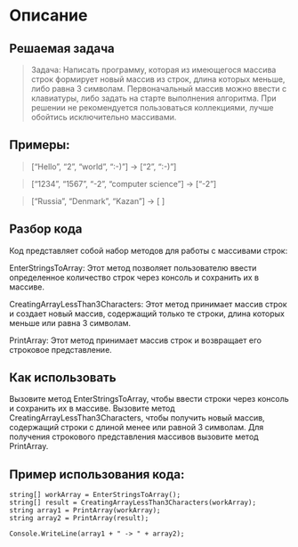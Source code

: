 # Описание

## Решаемая задача

> Задача: Написать программу, которая из имеющегося массива строк формирует новый массив из строк, длина которых меньше, либо равна 3 символам. Первоначальный массив можно ввести с клавиатуры, либо задать на старте выполнения алгоритма. При решении не рекомендуется пользоваться коллекциями, лучше обойтись исключительно массивами.

## Примеры:

> [“Hello”, “2”, “world”, “:-)”] → [“2”, “:-)”]

> [“1234”, “1567”, “-2”, “computer science”] → [“-2”]

> [“Russia”, “Denmark”, “Kazan”] → [ ]

## Разбор кода

Код представляет собой набор методов для работы с массивами строк:

EnterStringsToArray: Этот метод позволяет пользователю ввести определенное количество строк через консоль и сохранить их в массиве.

CreatingArrayLessThan3Characters: Этот метод принимает массив строк и создает новый массив, содержащий только те строки, длина которых меньше или равна 3 символам.

PrintArray: Этот метод принимает массив строк и возвращает его строковое представление.

## Как использовать

Вызовите метод EnterStringsToArray, чтобы ввести строки через консоль и сохранить их в массиве.
Вызовите метод CreatingArrayLessThan3Characters, чтобы получить новый массив, содержащий строки с длиной менее или равной 3 символам.
Для получения строкового представления массивов вызовите метод PrintArray.

## Пример использования кода:

```
string[] workArray = EnterStringsToArray();
string[] result = CreatingArrayLessThan3Characters(workArray);
string array1 = PrintArray(workArray);
string array2 = PrintArray(result);

Console.WriteLine(array1 + " -> " + array2);

```